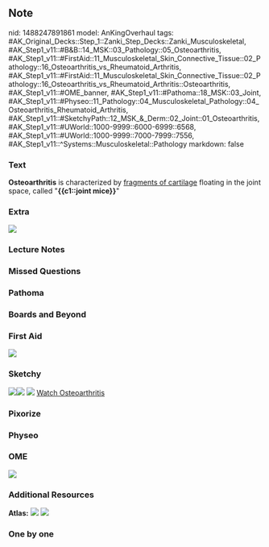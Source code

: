 ## Note
nid: 1488247891861
model: AnKingOverhaul
tags: #AK_Original_Decks::Step_1::Zanki_Step_Decks::Zanki_Musculoskeletal, #AK_Step1_v11::#B&B::14_MSK::03_Pathology::05_Osteoarthritis, #AK_Step1_v11::#FirstAid::11_Musculoskeletal_Skin_Connective_Tissue::02_Pathology::16_Osteoarthritis_vs_Rheumatoid_Arthritis, #AK_Step1_v11::#FirstAid::11_Musculoskeletal_Skin_Connective_Tissue::02_Pathology::16_Osteoarthritis_vs_Rheumatoid_Arthritis::Osteoarthritis, #AK_Step1_v11::#OME_banner, #AK_Step1_v11::#Pathoma::18_MSK::03_Joint, #AK_Step1_v11::#Physeo::11_Pathology::04_Musculoskeletal_Pathology::04_Osteoarthritis_Rheumatoid_Arthritis, #AK_Step1_v11::#SketchyPath::12_MSK_&_Derm::02_Joint::01_Osteoarthritis, #AK_Step1_v11::#UWorld::1000-9999::6000-6999::6568, #AK_Step1_v11::#UWorld::1000-9999::7000-7999::7556, #AK_Step1_v11::^Systems::Musculoskeletal::Pathology
markdown: false

### Text
<div>
  <b>Osteoarthritis</b> is characterized by <u>fragments of
  cartilage</u> floating in the joint space, called "<b>{{c1::joint
  mice}}</b>"
</div>

### Extra
<img src="osteoarthritis1.jpg">

### Lecture Notes


### Missed Questions


### Pathoma


### Boards and Beyond


### First Aid
<img src="tmpQzdDu_.png">

### Sketchy
<img src=
"Screen%20Shot%202020-03-11%20at%2010.34.45%20AM.JPG"><img src=
"Screen%20Shot%202020-03-11%20at%2010.34.53%20AM.JPG"> <img src=
"tmpUvt6O0_1566160514431.png"> <a href=
"https://dashboard.sketchy.com/study/medical/courses/medical-pathophysiology/units/medical-pathophysiology-musculoskeletal-derm/videos/medical-pathophysiology-musculoskeletal-and-derm-joint-osteoarthritis?utm_source=anki&utm_medium=partnership&utm_campaign=february_update&utm_content=medical">
Watch Osteoarthritis</a>

### Pixorize


### Physeo


### OME
<div class="ome-widget">
  <a href="https://onlinemeded.org?ref=anki"><img src=
  "_OME_AnkiFlashcards_General_7.png"></a>
</div>

### Additional Resources
<b>Atlas:</b> <img src="tmpPXisjM.png"> <img src="tmpNv0n9w.png">

### One by one

